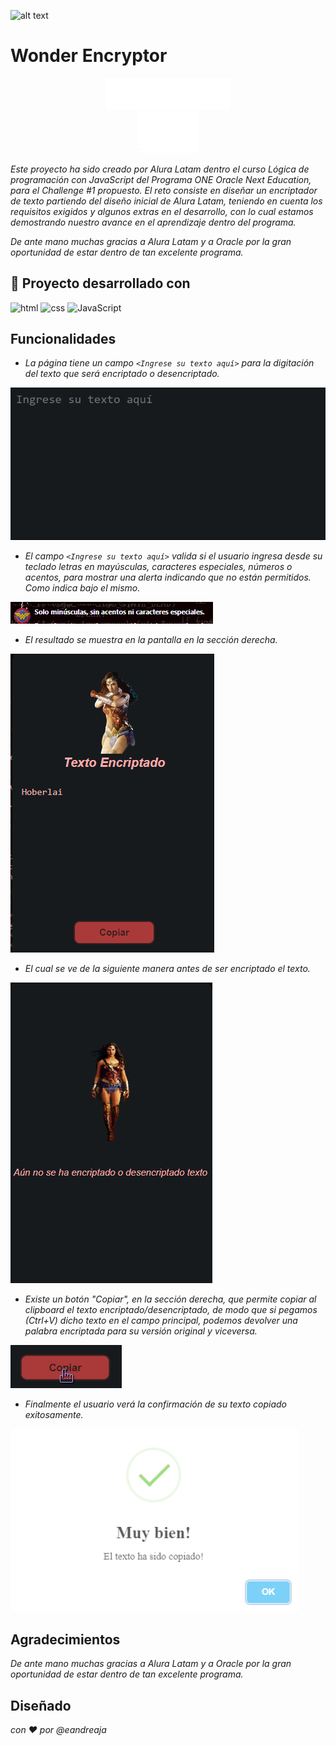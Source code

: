 ![alt text](../01-MIO-encriptador-de-texto-challenge/img/Readme-01.png)


# Wonder Encryptor
<div align="center"><img src="img/logo-aluralatam-oracle.svg" width="200"/></div>
<div align="center"><img src="img/rh03-one-v-black-lad2.png" width="100"/></div>

_Este proyecto ha sido creado por Alura Latam dentro el curso Lógica de programación con JavaScript del Programa ONE Oracle Next Education, para el Challenge #1 propuesto. El reto consiste en diseñar un encriptador de texto partiendo del diseño inicial de Alura Latam, teniendo en cuenta los requisitos exigidos y algunos extras en el desarrollo, con lo cual estamos demostrando nuestro avance en el aprendizaje dentro del programa._

_De ante mano muchas gracias a Alura Latam y a Oracle por la gran oportunidad de estar dentro de tan excelente programa._

## 🔧 Proyecto desarrollado con

<img src="https://img.icons8.com/color/344/html-5--v1.png" alt="html" width="50"/>
<img src="https://img.icons8.com/color/344/css3.png" alt="css" width="50"/>
<img src="https://img.icons8.com/color/344/javascript--v1.png" alt="JavaScript" width="50"/>

## Funcionalidades 

* _La página tiene un campo `<Ingrese su texto aquí>` para la digitación del texto que será encriptado o desencriptado._

![alt text](img/Readme-02.png)

* _El campo `<Ingrese su texto aquí>` valida si el usuario ingresa desde su teclado letras en mayúsculas, caracteres especiales, números o acentos, para mostrar una alerta indicando que no están permitidos. Como indica bajo el mismo._

![alt text](img/Readme-03.png)

* _El resultado se muestra en la pantalla en la sección derecha._

![alt text](img/Readme-04.png)

* _El cual se ve de la siguiente manera antes de ser encriptado el texto._

![alt text](img/Readme-05.png)

* _Existe un botón "Copiar", en la sección derecha, que permite copiar al clipboard el texto encriptado/desencriptado, de modo que si pegamos (Ctrl+V) dicho texto en el campo principal, podemos devolver una palabra encriptada para su versión original y viceversa._

![alt text](img/Readme-06.png)

* _Finalmente el usuario verá la confirmación de su texto copiado exitosamente._

![alt text](img/Readme-07.png)


## Agradecimientos

_De ante mano muchas gracias a Alura Latam y a Oracle por la gran oportunidad de estar dentro de tan excelente programa._

## Diseñado

_con ❤️ por @eandreaja_